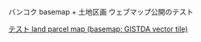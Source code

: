 バンコク basemap + 土地区画 ウェブマップ公開のテスト

<a href="https://hiro-maruyama.github.io/landparcel/index-parcel.html)">テスト land parcel map (basemap: GISTDA vector tile)</a>

